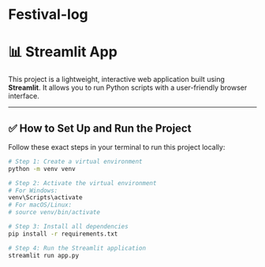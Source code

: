 # Festival-log
# 📊 Streamlit App

This project is a lightweight, interactive web application built using **Streamlit**. It allows you to run Python scripts with a user-friendly browser interface.

---

## ✅ How to Set Up and Run the Project

Follow these exact steps in your terminal to run this project locally:

```bash
# Step 1: Create a virtual environment
python -m venv venv

# Step 2: Activate the virtual environment
# For Windows:
venv\Scripts\activate
# For macOS/Linux:
# source venv/bin/activate

# Step 3: Install all dependencies
pip install -r requirements.txt

# Step 4: Run the Streamlit application
streamlit run app.py
